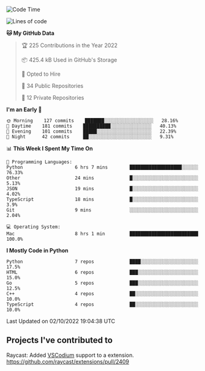 <!--START_SECTION:waka-->
![Code Time](http://img.shields.io/badge/Code%20Time-153%20hrs%2039%20mins-blue)

![Lines of code](https://img.shields.io/badge/From%20Hello%20World%20I%27ve%20Written-2%20Million%20lines%20of%20code-blue)

**🐱 My GitHub Data** 

> 🏆 225 Contributions in the Year 2022
 > 
> 📦 425.4 kB Used in GitHub's Storage 
 > 
> 💼 Opted to Hire
 > 
> 📜 34 Public Repositories 
 > 
> 🔑 12 Private Repositories  
 > 
**I'm an Early 🐤** 

```text
🌞 Morning    127 commits    ███████░░░░░░░░░░░░░░░░░░   28.16% 
🌆 Daytime    181 commits    ██████████░░░░░░░░░░░░░░░   40.13% 
🌃 Evening    101 commits    █████░░░░░░░░░░░░░░░░░░░░   22.39% 
🌙 Night      42 commits     ██░░░░░░░░░░░░░░░░░░░░░░░   9.31%

```


📊 **This Week I Spent My Time On** 

```text
💬 Programming Languages: 
Python                   6 hrs 7 mins        ███████████████████░░░░░░   76.33% 
Other                    24 mins             █░░░░░░░░░░░░░░░░░░░░░░░░   5.13% 
JSON                     19 mins             █░░░░░░░░░░░░░░░░░░░░░░░░   4.02% 
TypeScript               18 mins             █░░░░░░░░░░░░░░░░░░░░░░░░   3.9% 
Git                      9 mins              ░░░░░░░░░░░░░░░░░░░░░░░░░   2.04%

💻 Operating System: 
Mac                      8 hrs 1 min         █████████████████████████   100.0%

```

**I Mostly Code in Python** 

```text
Python                   7 repos             ████░░░░░░░░░░░░░░░░░░░░░   17.5% 
HTML                     6 repos             ███░░░░░░░░░░░░░░░░░░░░░░   15.0% 
Go                       5 repos             ███░░░░░░░░░░░░░░░░░░░░░░   12.5% 
C++                      4 repos             ██░░░░░░░░░░░░░░░░░░░░░░░   10.0% 
TypeScript               4 repos             ██░░░░░░░░░░░░░░░░░░░░░░░   10.0%

```



 Last Updated on 02/10/2022 19:04:38 UTC
<!--END_SECTION:waka-->

## Projects I've contributed to
Raycast: Added [VSCodium](https://github.com/VSCodium/vscodium) support to a extension. https://github.com/raycast/extensions/pull/2409
